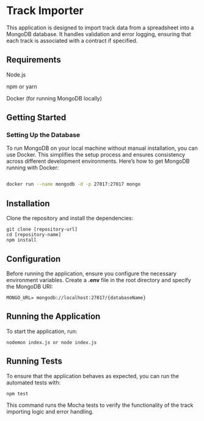 # Track Importer

This application is designed to import track data from a spreadsheet into a MongoDB database. It handles validation and error logging, ensuring that each track is associated with a contract if specified.

## Requirements

Node.js

npm or yarn

Docker (for running MongoDB locally)

## Getting Started

### Setting Up the Database

To run MongoDB on your local machine without manual installation, you can use Docker. This simplifies the setup process and ensures consistency across different development environments. Here’s how to get MongoDB running with Docker:

```bash

docker run --name mongodb -d -p 27017:27017 mongo
```


## **Installation**

Clone the repository and install the dependencies:

```
git clone [repository-url]
cd [repository-name]
npm install
```


## **Configuration**

Before running the application, ensure you configure the necessary environment variables. Create a **.env** file in the root directory and specify the MongoDB URI:

```
MONGO_URL= mongodb://localhost:27017/{databaseName}
```

## **Running the Application**

To start the application, run:

```
nodemon index.js or node index.js
```

## **Running Tests**

To ensure that the application behaves as expected, you can run the automated tests with:

```
npm test
```

This command runs the Mocha tests to verify the functionality of the track importing logic and error handling.
